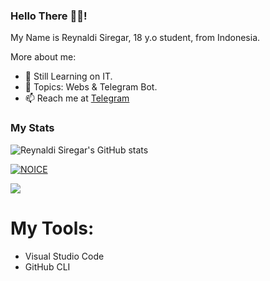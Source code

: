 ### Hello There 👋🏻!

My Name is Reynaldi Siregar, 18 y.o student, from Indonesia.

More about me:

- 🌱 Still Learning on IT.
- 💬 Topics: Webs & Telegram Bot.
- 📫 Reach me at [Telegram](https://t.me/reysiregars)

### My Stats
![Reynaldi Siregar's GitHub stats](https://github-readme-stats.vercel.app/api?username=reysiregar&show_icons=true&theme=radical)

[![NOICE](https://github-readme-stats.vercel.app/api/top-langs/?username=reysiregar&layout=compact&theme=midnight-purple&hide=Css)](https://github.com/reysiregar)

![](https://visitor-badge.laobi.icu/badge?page_id=reysiregar)

# My Tools:
- Visual Studio Code
- GitHub CLI
